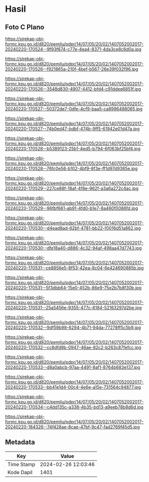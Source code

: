 # Hasil

## Foto C Plano

https://sirekap-obj-formc.kpu.go.id/d820/pemilu/pdpr/14/07/05/20/02/1407052002017-20240220-170524--9f93f674-c77e-4ea4-8371-4da3ce8c6d0a.jpg

https://sirekap-obj-formc.kpu.go.id/d820/pemilu/pdpr/14/07/05/20/02/1407052002017-20240220-170526--f921865a-210f-4bef-b567-26e39f032f96.jpg

https://sirekap-obj-formc.kpu.go.id/d820/pemilu/pdpr/14/07/05/20/02/1407052002017-20240220-170526--3548d830-4907-4412-bfd4-c91ddee6851f.jpg

https://sirekap-obj-formc.kpu.go.id/d820/pemilu/pdpr/14/07/05/20/02/1407052002017-20240220-170527--50372de7-0dfe-4cf9-baa5-ca8996488065.jpg

https://sirekap-obj-formc.kpu.go.id/d820/pemilu/pdpr/14/07/05/20/02/1407052002017-20240220-170527--74b0ed47-bdbf-474b-9ff5-61942e01d47a.jpg

https://sirekap-obj-formc.kpu.go.id/d820/pemilu/pdpr/14/07/05/20/02/1407052002017-20240220-170528--b5389123-25b1-4ed5-b794-6f063bf25bf4.jpg

https://sirekap-obj-formc.kpu.go.id/d820/pemilu/pdpr/14/07/05/20/02/1407052002017-20240220-170528--76fc0e56-b102-4bf9-8f3e-ff1d97d9365e.jpg

https://sirekap-obj-formc.kpu.go.id/d820/pemilu/pdpr/14/07/05/20/02/1407052002017-20240220-170529--227ce88f-18af-4f8e-962f-a3a6a272c4ac.jpg

https://sirekap-obj-formc.kpu.go.id/d820/pemilu/pdpr/14/07/05/20/02/1407052002017-20240220-170529--96fbf661-ab91-4fd0-b1e7-8a460f0086fd.jpg

https://sirekap-obj-formc.kpu.go.id/d820/pemilu/pdpr/14/07/05/20/02/1407052002017-20240220-170530--d4ead8ad-62bf-4781-bb22-f0016d51a862.jpg

https://sirekap-obj-formc.kpu.go.id/d820/pemilu/pdpr/14/07/05/20/02/1407052002017-20240220-170530--dfe18a40-d886-4c32-94af-498aa47d7743.jpg

https://sirekap-obj-formc.kpu.go.id/d820/pemilu/pdpr/14/07/05/20/02/1407052002017-20240220-170531--ce8856e5-8f53-42ea-8c04-6e424690885b.jpg

https://sirekap-obj-formc.kpu.go.id/d820/pemilu/pdpr/14/07/05/20/02/1407052002017-20240220-170531--5f3dbb64-15e0-452b-86e9-75e2b7b8f30b.jpg

https://sirekap-obj-formc.kpu.go.id/d820/pemilu/pdpr/14/07/05/20/02/1407052002017-20240220-170531--25a5456e-9355-477c-8184-52163297d2be.jpg

https://sirekap-obj-formc.kpu.go.id/d820/pemilu/pdpr/14/07/05/20/02/1407052002017-20240220-170532--9df59b98-6294-4b71-94da-77278ff5c5b9.jpg

https://sirekap-obj-formc.kpu.go.id/d820/pemilu/pdpr/14/07/05/20/02/1407052002017-20240220-170532--cc8dfd9b-0947-46ae-82c2-b263c87fefcc.jpg

https://sirekap-obj-formc.kpu.go.id/d820/pemilu/pdpr/14/07/05/20/02/1407052002017-20240220-170533--d8a0abcb-97aa-4491-8af1-8764b683e137.jpg

https://sirekap-obj-formc.kpu.go.id/d820/pemilu/pdpr/14/07/05/20/02/1407052002017-20240220-170533--bb41e1d4-00c4-4e6e-a15e-731564c94877.jpg

https://sirekap-obj-formc.kpu.go.id/d820/pemilu/pdpr/14/07/05/20/02/1407052002017-20240220-170534--c4dd135c-a338-4b35-bd13-a9eeb78b8d6d.jpg

https://sirekap-obj-formc.kpu.go.id/d820/pemilu/pdpr/14/07/05/20/02/1407052002017-20240220-184326--74f428ae-8cae-47bf-9c47-fad2769f45d5.jpg


## Metadata

| Key        | Value               |
| ---------- | ------------------- |
| Time Stamp | 2024-02-26 12:03:46 |
| Kode Dapil | 1401                |



